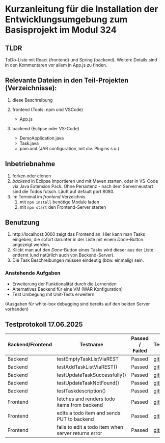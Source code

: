 # Kurzanleitung für die Installation der Entwicklungsumgebung zum Basisprojekt im Modul 324

## TLDR 

ToDo-Liste mit React (frontend) und Spring (backend). Weitere Details sind in den
Kommentaren vor allem in App.js zu finden.

## Relevante Dateien in den Teil-Projekten (Verzeichnisse):

1. diese Beschreibung
2. frontend (Tools: npm und VSCode)
	* App.js

3. backend (Eclipse oder VS-Code)
	* DemoApplication.java
	* Task.java
	* pom.xml (JAR configuration, mit div. Plugins s.u.)

## Inbetriebnahme

1. forken oder clonen
1. *backend* in Eclipse importieren und mit Maven starten, oder in VS-Code via Java Extension Pack. Ohne Persistenz - nach dem Serverneustart sind die Todos futsch. Läuft auf default port 8080.
2. Im Terminal im *frontend* Verzeichnis
	1. mit `npm install` benötige Module laden 
	2. mit `npm start` den Frontend-Server starten

## Benutzung 

1. http://localhost:3000 zeigt das Frontend an. Hier kann man Tasks eingeben, die sofort darunter in der Liste mit einem *Done*-Button angezeigt werden. 
2. Klickt man auf den *Done*-Button eines Tasks wird dieser aus der Liste entfernt (und natürlich auch von Backend-Server). 
3. Die Task Beschreibungen müssen eindeutig (bzw. einmalig) sein.

### Anstehende Aufgaben

- Erweiterung der Funktionalität durch die Lernenden
- Alternatives Backend für eine VM (WAR Konfiguration)
- Test Umbegung mit Unit-Tests erweitern

(Ausgaben für white-box debugging sind bereits auf den beiden Server vorhanden)

## Testprotokoll 17.06.2025
| Backend/Frontend | Testname                                            | Passed / Failed | Tester                                                                                                 |
| ---------------- | --------------------------------------------------- | --------------- | ------------------------------------------------------------------------------------------------------ |
| Backend          | testEmptyTaskListViaREST                            | Passed          | [github](https://github.com/The-Sigmas/M324_PROJECT_TODOLIST/actions/runs/15709046292/job/44261933047) |
| Backend          | testAddTaskListViaREST()                            | Passed          | [github](https://github.com/The-Sigmas/M324_PROJECT_TODOLIST/actions/runs/15709046292/job/44261933047) |
| Backend          | testUpdateTaskSuccessfully()                        | Passed          | [github](https://github.com/The-Sigmas/M324_PROJECT_TODOLIST/actions/runs/15709046292/job/44261933047) |
| Backend          | testUpdateTaskNotFound()                            | Passed          | [github](https://github.com/The-Sigmas/M324_PROJECT_TODOLIST/actions/runs/15709046292/job/44261933047) |
| Backend          | testTaskdescription()                               | Passed          | [github](https://github.com/The-Sigmas/M324_PROJECT_TODOLIST/actions/runs/15709046292/job/44261933047) |
| Frontend         | fetches and renders todo items from backend         | Passed          | [github](https://github.com/The-Sigmas/M324_PROJECT_TODOLIST/actions/runs/15709155631/job/44262311874) |
| Frontend         | edits a todo item and sends PUT to backend          | Passed          | [github](https://github.com/The-Sigmas/M324_PROJECT_TODOLIST/actions/runs/15709155631/job/44262311874) |
| Frontend         | fails to edit a todo item when server returns error | Passed          | [github](https://github.com/The-Sigmas/M324_PROJECT_TODOLIST/actions/runs/15709155631/job/44262311874) |
